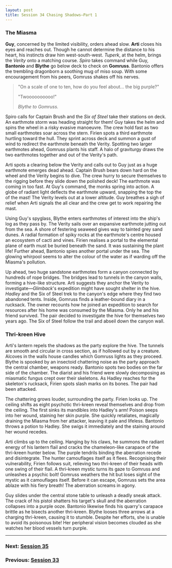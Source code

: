 ```yaml
---
layout: post
title: Session 34 Chasing Shadows—Part 1
---
```


### The Miasma

**Guy**, concerned by the limited visibility, orders ahead slow. **Arti** closes his eyes and reaches out. Though he cannot determine the distance to his heart, his instincts draw him west-south-west. *Tuperk*, at the helm, brings the *Verity* onto a matching course. *Spiro* takes command while Guy, **Bantonio** and **Blythe** go below deck to check on **Gomruss**. Bantonio offers the trembling dragonborn a soothing mug of miso soup. With some encouragement from his peers, Gomruss shakes off his nerves.

> "On a scale of one to ten, how do you feel about... the big purple?"
>
> "Twoooooooooo!"
>
> *Blythe to Gomruss.*

Spiro calls for Captain Brush and the *Six of Steel* take their stations on deck. An earthmote storm was heading straight for them! Guy takes the helm and spins the wheel in a risky evasive manoeuvre. The crew hold fast as two small earthmotes soar across the stern. Firien spots a third earthmote hurtling toward the hull. They sprint across deck and summon a gust of wind to redirect the earthmote beneath the Verity. Spotting two larger earthmotes ahead, Gomruss plants his staff. A halo of graviturgy draws the two earthmotes together and out of the Verity's path.

Arti spots a clearing below the Verity and calls out to Guy just as a huge earthmote emerges dead ahead. Captain Brush bears down hard on the wheel and the Verity begins to dive. The crew hurry to secure themselves to the rigging before they slide down the polished deck! The earthmote was coming in too fast. At Guy's command, the monks spring into action. A globe of radiant light deflects the earthmote upward, snapping the top the of the mast! The Verity levels out at a lower altitude. Guy breathes a sigh of relief when Arti signals the all clear and the crew get to work repairing the mast.

Using Guy's spyglass, Blythe enters earthmotes of interest into the ship's log as they pass by. The Verity sails over an expansive earthmote jutting out from the sea. A shore of festering seaweed gives way to tainted grey sand dunes. A radial formation of spiky rocks at the earthmote's centre housed an ecosystem of cacti and vines. Firien realises a portal to the elemental plane of earth must be buried beneath the sand. It was sustaining the plant life! Further ahead, Bantonio spies another portal under the sea. The glowing whirpool seems to alter the colour of the water as if warding off the Miasma's pollution.

Up ahead, two huge sandstone earthmotes form a canyon connected by hundreds of rope bridges. The bridges lead to tunnels in the canyon walls, forming a hive-like structure. Arti suggests they anchor the Verity to investigate—*Glimback*'s expedition might have sought shelter in the hive. *Hadley* and the Six of Steel trek to the canyon's edge where they find two abandoned tents. Inside, Gomruss finds a leather-bound diary in a rucksack. The owner recounts how he joined an expedition to search for resources after his home was consumed by the Miasma. Only he and his friend survived. The pair decided to investigate the hive for themselves two years ago. The Six of Steel follow the trail and abseil down the canyon wall.

### Thri-kreen Hive

Arti's lantern repels the shadows as the party explore the hive. The tunnels are smooth and circular in cross section, as if hollowed out by a creature. Alcoves in the walls house candles which Gomruss lights as they proceed. Blythe is spooked by an insectoid chattering noise as the party approach the central chamber, weapons ready. Bantonio spots two bodies on the far side of the chamber. The diarist and his friend were slowly decomposing as miasmatic fungus crept over their skeletons. As Hadley reaches for the skeleton's rucksack, Firien spots slash marks on its bones. The pair had been attacked.

The chattering grows louder, surrounding the party. Firien looks up. The ceiling shifts as eight psychotic thri-kreen reveal themselves and drop from the ceiling. The first sinks its mandibles into Hadley's arm! Poison seeps into her wound, staining her skin purple. She quickly retaliates, magically draining the Miasma from her attacker, leaving it pale and lifeless. Bantonio throws a potion to Hadley. She swigs it immediately and the staining around her wound recedes.

Arti climbs up to the ceiling. Hanging by his claws, he summons the radiant energy of his lantern flail and cracks the chameleon-like carapace of the thri-kreen hunter below. The purple tendrils binding the aberration recede and disintegrate. The hunter camouflages itself as it flees. Recognising their vulnerability, Firien follows suit, relieving two thri-kreen of their heads with one swing of their flail. A thri-kreen mystic turns its gaze to Gomruss and unleashes a psychic bolt! Gomruss weathers the hit but loses sight of the mystic as it camouflages itself. Before it can escape, Gomruss sets the area ablaze with his fiery breath! The aberration screams in agony.

Guy slides under the central stone table to unleash a deadly sneak attack. The crack of his pistol shatters his target's skull and the aberration collapses into a purple ooze. Bantonio likewise finds his quarry's carapace brittle as he bisects another thri-kreen. Blythe looses three arrows at a charging thri-kreen, causing it to stumble. Despite her efforts, she is unable to avoid its poisonous bite! Her peripheral vision becomes clouded as she watches her blood vessels turn purple.

---

### **Next: [Session 35](session-35)**
### **Previous: [Session 33](session-33)**
